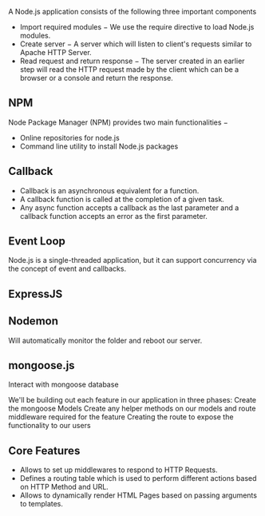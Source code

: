 A Node.js application consists of the following three important components
* Import required modules − We use the require directive to load Node.js modules.
* Create server − A server which will listen to client's requests similar to Apache HTTP Server.
* Read request and return response − The server created in an earlier step will read the HTTP request made by the client which can be a browser or a console and return the response.

## NPM
Node Package Manager (NPM) provides two main functionalities −
* Online repositories for node.js
* Command line utility to install Node.js packages

## Callback
* Callback is an asynchronous equivalent for a function.
* A callback function is called at the completion of a given task.
* Any async function accepts a callback as the last parameter and a callback function accepts an error as the first parameter.

## Event Loop
Node.js is a single-threaded application, but it can support concurrency via the concept of event and callbacks.

## ExpressJS

## Nodemon
Will automatically monitor the folder and reboot our server.

## mongoose.js
Interact with mongoose database

We'll be building out each feature in our application in three phases:
Create the mongoose Models
Create any helper methods on our models and route middleware required for the feature
Creating the route to expose the functionality to our users


## Core Features

* Allows to set up middlewares to respond to HTTP Requests.
* Defines a routing table which is used to perform different actions based on HTTP Method and URL.
* Allows to dynamically render HTML Pages based on passing arguments to templates.
